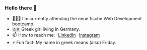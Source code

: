 ### Hello there 👋


- 👩🏼‍💻 I’m currently attending the neue fische Web Development bootcamp.
- 🇬🇷 Greek girl living in Germany.
- 📫 How to reach me: 
   -[LinkedIn](https://de.linkedin.com/in/paraskevi-fara-340433179)
   -[Instagram](https://www.instagram.com/fara.para/)
- ⚡ Fun fact: My name in greek means (also) Friday.

